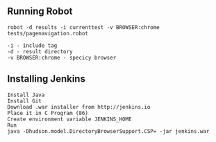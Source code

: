 ## Running Robot
	robot -d results -i currenttest -v BROWSER:chrome tests/pagenavigation.robot

	-i - include tag
	-d - result directory
	-v BROWSER:chrome - specicy browser

## Installing Jenkins
	Install Java
	Install Git
	Download .war installer from http://jenkins.io
	Place it in C Program (86)
	Create environment variable JENKINS_HOME
	Run
	java -Dhudson.model.DirectoryBrowserSupport.CSP= -jar jenkins.war
